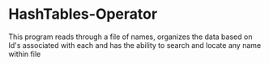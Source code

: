 # HashTables-Operator
This program reads through a file of names, organizes the data based on Id's associated with each and has the ability to search and locate any name within file

